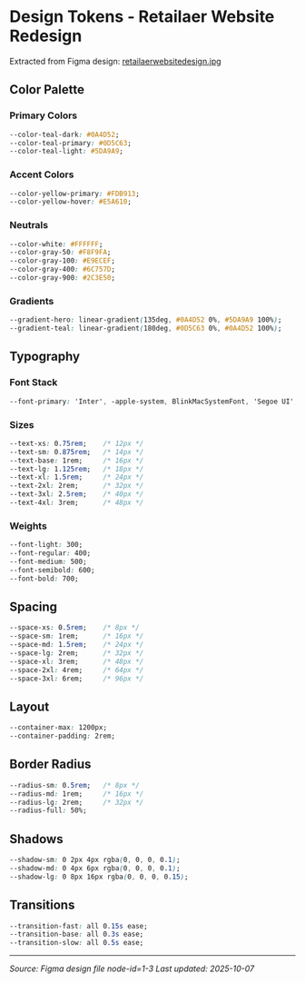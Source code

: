 # Design Tokens - Retailaer Website Redesign

Extracted from Figma design: [retailaerwebsitedesign.jpg](figma/retailaerwebsitedesign.jpg)

## Color Palette

### Primary Colors
```css
--color-teal-dark: #0A4D52;
--color-teal-primary: #0D5C63;
--color-teal-light: #5DA9A9;
```

### Accent Colors
```css
--color-yellow-primary: #FDB913;
--color-yellow-hover: #E5A610;
```

### Neutrals
```css
--color-white: #FFFFFF;
--color-gray-50: #F8F9FA;
--color-gray-100: #E9ECEF;
--color-gray-400: #6C757D;
--color-gray-900: #2C3E50;
```

### Gradients
```css
--gradient-hero: linear-gradient(135deg, #0A4D52 0%, #5DA9A9 100%);
--gradient-teal: linear-gradient(180deg, #0D5C63 0%, #0A4D52 100%);
```

## Typography

### Font Stack
```css
--font-primary: 'Inter', -apple-system, BlinkMacSystemFont, 'Segoe UI', sans-serif;
```

### Sizes
```css
--text-xs: 0.75rem;    /* 12px */
--text-sm: 0.875rem;   /* 14px */
--text-base: 1rem;     /* 16px */
--text-lg: 1.125rem;   /* 18px */
--text-xl: 1.5rem;     /* 24px */
--text-2xl: 2rem;      /* 32px */
--text-3xl: 2.5rem;    /* 40px */
--text-4xl: 3rem;      /* 48px */
```

### Weights
```css
--font-light: 300;
--font-regular: 400;
--font-medium: 500;
--font-semibold: 600;
--font-bold: 700;
```

## Spacing
```css
--space-xs: 0.5rem;    /* 8px */
--space-sm: 1rem;      /* 16px */
--space-md: 1.5rem;    /* 24px */
--space-lg: 2rem;      /* 32px */
--space-xl: 3rem;      /* 48px */
--space-2xl: 4rem;     /* 64px */
--space-3xl: 6rem;     /* 96px */
```

## Layout
```css
--container-max: 1200px;
--container-padding: 2rem;
```

## Border Radius
```css
--radius-sm: 0.5rem;   /* 8px */
--radius-md: 1rem;     /* 16px */
--radius-lg: 2rem;     /* 32px */
--radius-full: 50%;
```

## Shadows
```css
--shadow-sm: 0 2px 4px rgba(0, 0, 0, 0.1);
--shadow-md: 0 4px 6px rgba(0, 0, 0, 0.1);
--shadow-lg: 0 8px 16px rgba(0, 0, 0, 0.15);
```

## Transitions
```css
--transition-fast: all 0.15s ease;
--transition-base: all 0.3s ease;
--transition-slow: all 0.5s ease;
```

---

*Source: Figma design file node-id=1-3*
*Last updated: 2025-10-07*
